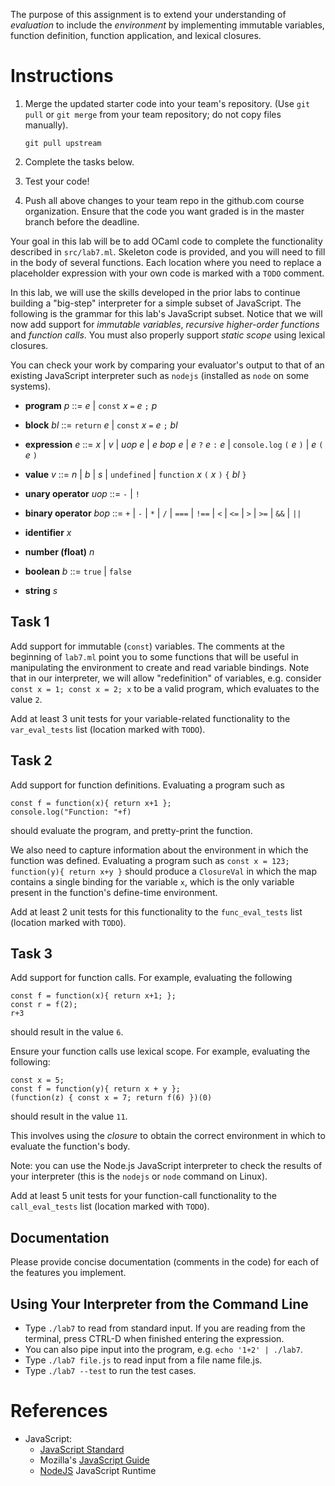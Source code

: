 The purpose of this assignment is to extend your understanding of
*evaluation* to include the *environment* by implementing immutable
variables, function definition, function application, and lexical
closures.

Instructions
============

1. Merge the updated starter code into your team's repository.  (Use
   `git pull` or `git merge` from your team repository; do not copy
   files manually).

       git pull upstream

2. Complete the tasks below.

3. Test your code!

4. Push all above changes to your team repo in the github.com course
   organization.  Ensure that the code you want graded is in the
   master branch before the deadline.

Your goal in this lab will be to add OCaml code to complete the
functionality described in `src/lab7.ml`.  Skeleton code is provided,
and you will need to fill in the body of several functions. Each
location where you need to replace a placeholder expression with your
own code is marked with a `TODO` comment.

In this lab, we will use the skills developed in the prior labs to
continue building a "big-step" interpreter for a simple subset of
JavaScript. The following is the grammar for this lab's JavaScript
subset. Notice that we will now add support for *immutable variables*,
*recursive higher-order functions* and *function calls*.  You must
also properly support *static scope* using lexical closures.

You can check your work by comparing your evaluator's output to that
of an existing JavaScript interpreter such as `nodejs` (installed as
`node` on some systems).

- **program** *p* ::= *e* | `const` *x* `=` *e* `;` *p*

- **block** *bl* ::= `return` *e* | `const` *x* `=` *e* `;` *bl*

- **expression** *e* ::= *x* | *v* | *uop* *e* | *e* *bop* *e*
                | *e* `?` *e* `:` *e* | `console.log` `(` *e* `)` | *e* `(` *e* `)`

- **value** *v* ::= *n* | *b* | *s* | `undefined` | `function` *x* `(` *x* `)` `{` *bl* `}`

- **unary operator** *uop* ::= `-` | `!`

- **binary operator** *bop* ::= `+` | `-` | `*` | `/` | `===` | `!==` | `<` | `<=` | `>` | `>=` | `&&` | `||`

- **identifier** *x*

- **number (float)** *n*

- **boolean** *b* ::= `true` | `false`

- **string** *s*


Task 1
------

Add support for immutable (`const`) variables. The comments at the
beginning of `lab7.ml` point you to some functions that will be useful
in manipulating the environment to create and read variable
bindings. Note that in our interpreter, we will allow "redefinition"
of variables, e.g. consider `const x = 1; const x = 2; x` to be a
valid program, which evaluates to the value `2`.

Add at least 3 unit tests for your variable-related functionality to
the `var_eval_tests` list (location marked with `TODO`).

Task 2
------

Add support for function definitions. Evaluating a program such as
```
const f = function(x){ return x+1 };
console.log("Function: "+f)
```
should evaluate the program, and pretty-print the function.

We also need to capture information about the environment in which the
function was defined.  Evaluating a program such as `const x = 123;
function(y){ return x+y }` should produce a `ClosureVal` in which the
map contains a single binding for the variable `x`, which is the only
variable present in the function's define-time environment.

Add at least 2 unit tests for this functionality to the
`func_eval_tests` list (location marked with `TODO`).

Task 3
------

Add support for function calls. For example, evaluating the following
```
const f = function(x){ return x+1; };
const r = f(2);
r+3
```
should result in the value `6`.

Ensure your function calls use lexical scope. For example, evaluating the following:
```
const x = 5;
const f = function(y){ return x + y };
(function(z) { const x = 7; return f(6) })(0)
```
should result in the value `11`.

This involves using the *closure* to obtain the correct environment in
which to evaluate the function's body.

Note: you can use the Node.js JavaScript interpreter to check the
results of your interpreter (this is the `nodejs` or `node` command on
Linux).

Add at least 5 unit tests for your function-call functionality to the
`call_eval_tests` list (location marked with `TODO`).

Documentation
-------------

Please provide concise documentation (comments in the code) for each
of the features you implement.

Using Your Interpreter from the Command Line
--------------------------------------------

- Type `./lab7` to read from standard input.  If you are reading from
  the terminal, press CTRL-D when finished entering the expression.
- You can also pipe input into the program, e.g. `echo '1+2' |
  ./lab7`.
- Type `./lab7 file.js` to read input from a file name file.js.
- Type `./lab7 --test` to run the test cases.


References
==========

- JavaScript:
  - [JavaScript Standard](https://262.ecma-international.org/10.0/)
  - Mozilla's [JavaScript Guide](https://developer.mozilla.org/en-US/docs/Web/JavaScript/Guide)
  - [NodeJS](https://nodejs.org/) JavaScript Runtime

